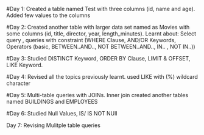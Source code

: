 #Day 1:
Created a table named Test with three columns (id, name and age).
Added few values to the columns

#Day 2:
Created another table with larger data set named as Movies with some columns (id, title, director, year, length_minutes).
Learnt about: Select query , queries with constraint (WHERE Clause, AND/OR Keywords, Operators (basic, BETWEEN..AND.., NOT BETWEEN..AND.., IN.. , NOT IN..))

#Day 3:
Studied DISTINCT Keyword, ORDER BY Clause, LIMIT & OFFSET, LIKE Keyword.

#Day 4:
Revised all the topics previously learnt.
used LIKE with (%) wildcard character

#Day 5:
Multi-table queries with JOINs.
Inner join
created another tables named BUILDINGS and EMPLOYEES

#Day 6:
Studied Null Values, IS/ IS NOT NUll 

Day 7: 
Revising Mulitple table queries